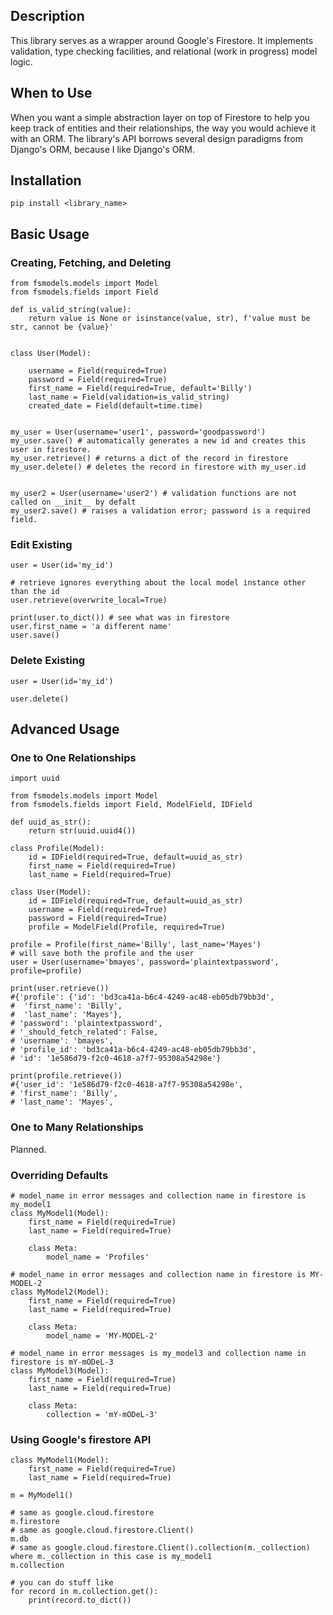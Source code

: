 ## Description 

This library serves as a wrapper around Google's Firestore. It implements validation, type checking facilities, 
and relational (work in progress) model logic.

## When to Use

When you want a simple abstraction layer on top of Firestore to help you keep track of entities and their relationships,
the way you would achieve it with an ORM. The library's API borrows several design paradigms from Django's ORM, because 
I like Django's ORM.

## Installation
`pip install <library_name>`


## Basic Usage

### Creating, Fetching, and Deleting
```
from fsmodels.models import Model
from fsmodels.fields import Field

def is_valid_string(value):
    return value is None or isinstance(value, str), f'value must be str, cannot be {value}'


class User(Model):

    username = Field(required=True)
    password = Field(required=True)
    first_name = Field(required=True, default='Billy')
    last_name = Field(validation=is_valid_string)
    created_date = Field(default=time.time)
    
    
my_user = User(username='user1', password='goodpassword')
my_user.save() # automatically generates a new id and creates this user in firestore.
my_user.retrieve() # returns a dict of the record in firestore
my_user.delete() # deletes the record in firestore with my_user.id


my_user2 = User(username='user2') # validation functions are not called on __init__ by defalt
my_user2.save() # raises a validation error; password is a required field.
```

### Edit Existing
```
user = User(id='my_id') 

# retrieve ignores everything about the local model instance other than the id 
user.retrieve(overwrite_local=True)

print(user.to_dict()) # see what was in firestore
user.first_name = 'a different name'
user.save()
```

### Delete Existing
```
user = User(id='my_id') 
 
user.delete()
```

## Advanced Usage
### One to One Relationships

```
import uuid

from fsmodels.models import Model
from fsmodels.fields import Field, ModelField, IDField

def uuid_as_str():
    return str(uuid.uuid4())

class Profile(Model):
    id = IDField(required=True, default=uuid_as_str)
    first_name = Field(required=True)
    last_name = Field(required=True)

class User(Model):
    id = IDField(required=True, default=uuid_as_str)
    username = Field(required=True)
    password = Field(required=True)
    profile = ModelField(Profile, required=True)
    
profile = Profile(first_name='Billy', last_name='Mayes')
# will save both the profile and the user
user = User(username='bmayes', password='plaintextpassword', profile=profile)

print(user.retrieve())
#{'profile': {'id': 'bd3ca41a-b6c4-4249-ac48-eb05db79bb3d',
#  'first_name': 'Billy',
#  'last_name': 'Mayes'},
# 'password': 'plaintextpassword',
# '_should_fetch_related': False,
# 'username': 'bmayes',
# 'profile_id': 'bd3ca41a-b6c4-4249-ac48-eb05db79bb3d',
# 'id': '1e586d79-f2c0-4618-a7f7-95308a54298e'}

print(profile.retrieve())
#{'user_id': '1e586d79-f2c0-4618-a7f7-95308a54298e',
# 'first_name': 'Billy',
# 'last_name': 'Mayes',
 ```
 
 ### One to Many Relationships
 Planned.
 
 ### Overriding Defaults
```
# model_name in error messages and collection name in firestore is my_model1
class MyModel1(Model):
    first_name = Field(required=True)
    last_name = Field(required=True)
    
    class Meta:
        model_name = 'Profiles'
        
# model_name in error messages and collection name in firestore is MY-MODEL-2
class MyModel2(Model):
    first_name = Field(required=True)
    last_name = Field(required=True)
    
    class Meta:
        model_name = 'MY-MODEL-2'
        
# model_name in error messages is my_model3 and collection name in firestore is mY-mODeL-3
class MyModel3(Model):
    first_name = Field(required=True)
    last_name = Field(required=True)
    
    class Meta:
        collection = 'mY-mODeL-3'
```
 
### Using Google's firestore API
```
class MyModel1(Model):
    first_name = Field(required=True)
    last_name = Field(required=True)

m = MyModel1()

# same as google.cloud.firestore
m.firestore
# same as google.cloud.firestore.Client()
m.db
# same as google.cloud.firestore.Client().collection(m._collection) where m._collection in this case is my_model1
m.collection

# you can do stuff like
for record in m.collection.get():
    print(record.to_dict())
```